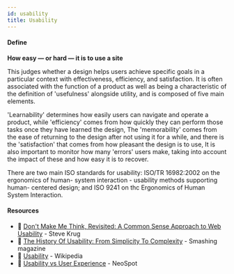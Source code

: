 ```yaml
---
id: usability
title: Usability
---
```


<!-- [![docs-source](https://img.shields.io/badge/SRC-UX%20Companion-blue)](https://play.google.com/store/apps/details?id=com.cyberduck.uxcompanion) -->

#### Define

**How easy — or hard — it is to use a site**

This judges whether a design helps users achieve specific goals in a particular context with effectiveness, efficiency, and satisfaction. It is often associated with the function of a product as well as being a characteristic of the definition of 'usefulness' alongside utility, and is composed of five main elements.

'Learnability' determines how easily users can navigate and operate a product, while 'efficiency' comes from how quickly they can perform those tasks once they have learned the design, The 'memorability' comes from the ease of returning to the design after not using it for a while, and there is the 'satisfaction' that comes from how pleasant the design is to use, It is also important to monitor how many 'errors' users make, taking into account the impact of these and how easy it is to recover.

There are two main ISO standards for usability: ISO/TR 16982:2002 on the ergonomics of human- system interaction - usability methods supporting human- centered design; and ISO 9241 on thc Ergonomics of Human System Interaction.

#### Resources

* 📘 [Don't Make Me Think, Revisited: A Common Sense Approach to Web Usability](https://www.amazon.co.uk/Dont-Make-Think-Revisited-Usability-ebook/dp/B00HJUBRPG) - Steve Krug
* 📃 [The History Of Usability: From Simplicity To Complexity](https://www.smashingmagazine.com/2012/05/the-history-of-usability-from-simplicity-to-complexity/) - Smashing magazine
* 📃 [Usability](https://en.wikipedia.org/wiki/Usability) - Wikipedia
* 📃 [Usability vs User Experience](http://www.neospot.se/usability-vs-user-experience/) - NeoSpot